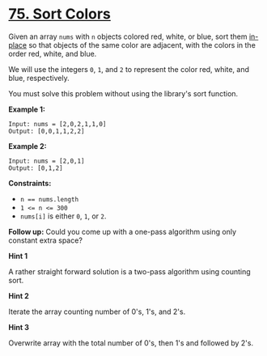 # [75. Sort Colors](https://leetcode.com/problems/sort-colors/)

Given an array `nums` with `n` objects colored red, white, or blue, sort them [in-place](https://en.wikipedia.org/wiki/In-place_algorithm) so that objects of the same color are adjacent, with the colors in the order red, white, and blue.

We will use the integers `0`, `1`, and `2` to represent the color red, white, and blue, respectively.

You must solve this problem without using the library's sort function.

**Example 1:**

    Input: nums = [2,0,2,1,1,0]
    Output: [0,0,1,1,2,2]

**Example 2:**

    Input: nums = [2,0,1]
    Output: [0,1,2]

**Constraints:**

- `n == nums.length`
- `1 <= n <= 300`
- `nums[i]` is either `0`, `1`, or `2`.

**Follow up:** Could you come up with a one-pass algorithm using only constant extra space?

**Hint 1**

A rather straight forward solution is a two-pass algorithm using counting sort.

**Hint 2**

Iterate the array counting number of 0's, 1's, and 2's.

**Hint 3**

Overwrite array with the total number of 0's, then 1's and followed by 2's.
